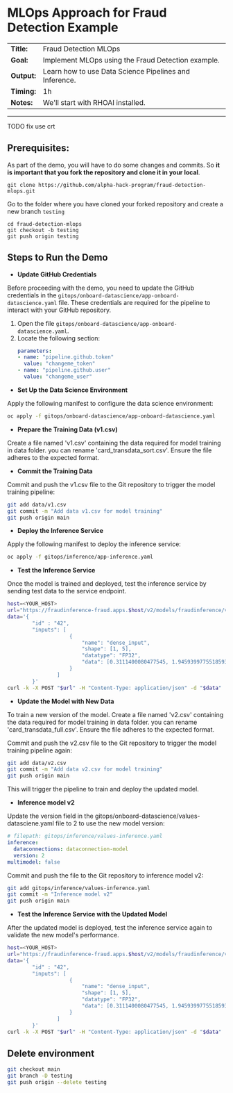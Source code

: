 # MLOps Approach for Fraud Detection Example

<table>
    <tr>
        <td><b>Title:</b></td>
        <td>Fraud Detection MLOps</td>
    </tr>
    <tr>
        <td><b>Goal:</b></td>
        <td>Implement MLOps using the Fraud Detection example.</td>
    </tr>
    <tr>
        <td><b>Output:</b></td>
        <td>Learn how to use Data Science Pipelines and Inference.</td>
    </tr>
    <tr>
        <td><b>Timing:</b></td>
        <td>1h</td>
    </tr>
    <tr>
        <td><b>Notes:</b></td>
        <td>We'll start with RHOAI installed.</td>
    </tr>
</table>

---

TODO fix use crt

## Prerequisites:
As part of the demo, you will have to do some changes and commits. So **it is important that you fork the repository and clone it in your local**.

```
git clone https://github.com/alpha-hack-program/fraud-detection-mlops.git
```

Go to the folder where you have cloned your forked repository and create a new branch `testing`
```
cd fraud-detection-mlops
git checkout -b testing
git push origin testing
```

## Steps to Run the Demo

- **Update GitHub Credentials**

Before proceeding with the demo, you need to update the GitHub credentials in the `gitops/onboard-datascience/app-onboard-datascience.yaml` file. These credentials are required for the pipeline to interact with your GitHub repository.

1. Open the file `gitops/onboard-datascience/app-onboard-datascience.yaml`.
2. Locate the following section:
   ```yaml
   parameters:
   - name: "pipeline.github.token"
     value: "changeme_token"
   - name: "pipeline.github.user"
     value: "changeme_user"

- **Set Up the Data Science Environment**

Apply the following manifest to configure the data science environment:
```bash
oc apply -f gitops/onboard-datascience/app-onboard-datascience.yaml
```

- **Prepare the Training Data (v1.csv)**

Create a file named 'v1.csv' containing the data required for model training in data folder. you can rename 'card_transdata_sort.csv'. Ensure the file adheres to the expected format.

- **Commit the Training Data**

Commit and push the v1.csv file to the Git repository to trigger the model training pipeline:
```bash
git add data/v1.csv
git commit -m "Add data v1.csv for model training"
git push origin main
```

- **Deploy the Inference Service**

Apply the following manifest to deploy the inference service:
```bash
oc apply -f gitops/inference/app-inference.yaml
```

- **Test the Inference Service**

Once the model is trained and deployed, test the inference service by sending test data to the service endpoint.
```bash
host=<YOUR_HOST>
url="https://fraudinference-fraud.apps.$host/v2/models/fraudinference/versions/1/infer" 
data='{
        "id" : "42",
        "inputs": [
                    {
                        "name": "dense_input",
                        "shape": [1, 5],
                        "datatype": "FP32",
                        "data": [0.3111400080477545, 1.9459399775518593, 1.0, 0.0, 0.0]
                    }
                ]
        }'
curl -k -X POST "$url" -H "Content-Type: application/json" -d "$data"
```

- **Update the Model with New Data**

To train a new version of the model. Create a file named 'v2.csv' containing the data required for model training in data folder. you can rename 'card_transdata_full.csv'. Ensure the file adheres to the expected format.

Commit and push the v2.csv file to the Git repository to trigger the model training pipeline again:
```bash
git add data/v2.csv
git commit -m "Add data v2.csv for model training"
git push origin main
```
This will trigger the pipeline to train and deploy the updated model.

- **Inference model v2**

Update the version field in the gitops/onboard-datascience/values-datasciene.yaml file to 2 to use the new model version:
```yaml
# filepath: gitops/inference/values-inference.yaml
inference:
  dataconnections: dataconnection-model
  version: 2
multimodel: false
```

Commit and push the file to the Git repository to inference model v2:
```bash
git add gitops/inference/values-inference.yaml
git commit -m "Inference model v2"
git push origin main
```

- **Test the Inference Service with the Updated Model**

After the updated model is deployed, test the inference service again to validate the new model's performance.
```bash
host=<YOUR_HOST>
url="https://fraudinference-fraud.apps.$host/v2/models/fraudinference/versions/1/infer" 
data='{
        "id" : "42",
        "inputs": [
                    {
                        "name": "dense_input",
                        "shape": [1, 5],
                        "datatype": "FP32",
                        "data": [0.3111400080477545, 1.9459399775518593, 1.0, 0.0, 0.0]
                    }
                ]
        }'
curl -k -X POST "$url" -H "Content-Type: application/json" -d "$data"
```

## Delete environment

```bash
git checkout main
git branch -D testing
git push origin --delete testing
```